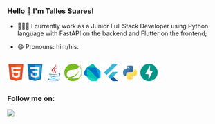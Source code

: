 ### Hello 👋 I'm Talles Suares!

- 👨🏻‍💻 I currently work as a Junior Full Stack Developer using Python language with FastAPI on the backend and Flutter on the frontend;
<!--- 📚 I currently studying ; -->
- 😄 Pronouns: him/his.

<div><br>
  <img align="center" alt="Talles-HTML" heigth="30" width="40" src="https://raw.githubusercontent.com/devicons/devicon/master/icons/html5/html5-original.svg">
  <img align="center" alt="Talles-CSS" heigth="30" width="40" src="https://raw.githubusercontent.com/devicons/devicon/master/icons/css3/css3-original.svg">
  <img align="center" alt="Talles-Java" heigth="30" width="40" src="https://raw.githubusercontent.com/devicons/devicon/master/icons/java/java-original.svg">
  <img align="center" alt="Talles-Java" heigth="30" width="40" src="https://raw.githubusercontent.com/devicons/devicon/master/icons/spring/spring-original.svg">
  <img align="center" alt="Talles-Flutter" heigth="30" width="40" src="https://raw.githubusercontent.com/devicons/devicon/master/icons/dart/dart-original.svg">
  <img align="center" alt="Talles-Flutter" heigth="30" width="40" src="https://raw.githubusercontent.com/devicons/devicon/master/icons/flutter/flutter-original.svg">
  <img align="center" alt="Talles-Flutter" heigth="30" width="40" src="https://raw.githubusercontent.com/devicons/devicon/master/icons/python/python-original.svg">
  <img align="center" alt="Talles-Flutter" heigth="30" width="40" src="https://raw.githubusercontent.com/devicons/devicon/master/icons/fastapi/fastapi-original.svg">
<!--   <img align="center" alt="Talles-Django" heigth="30" width="40" src="https://img1.daumcdn.net/thumb/R800x0/?scode=mtistory2&fname=https%3A%2F%2Fblog.kakaocdn.net%2Fdn%2FcVaSOX%2FbtqD9jVw36X%2FjHpIEqn2EAk7xdKMMmpEP0%2Fimg.png"> -->
</div>

##

### Follow me on:

<div>
<!--  <a href="https://www.instagram.com/suarestalles/" target="_blank"><img src="https://img.shields.io/badge/Instagram-962fbf?style=for-the-badge&logo=instagram&logoColor=fff" target="_blank"></a> -->
  <a href="https://www.linkedin.com/in/talles-suares-nascimento-980315219/" target="_blank"><img src="https://img.shields.io/badge/LinkedIn-0077B5?style=for-the-badge&logo=linkedin&logoColor=white" target="_blank"></a>
</div>

